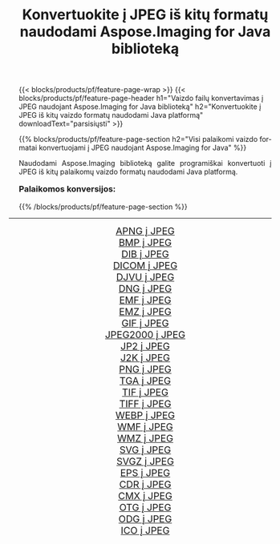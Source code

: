 ﻿---
title: Konvertuokite į JPEG iš kitų formatų naudodami Aspose.Imaging for Java biblioteką 
weight: 3920
url: /lt/java/conversion/to/jpeg/ 
lang: lt
langdirlevel: 2
locales: zh-hans,ja,it,ru,de,es,fr,nl,id,lt,pl,pt,vi,tr,ko,zh-hant,ar,hi,th,sv,cs,uk,he
description: Naudodami Aspose.Imaging galite konvertuoti į JPEG iš kitų formatų naudodami Java
---

{{< blocks/products/pf/feature-page-wrap >}}
{{< blocks/products/pf/feature-page-header h1="Vaizdo failų konvertavimas į JPEG naudojant Aspose.Imaging for Java biblioteką" h2="Konvertuokite į JPEG iš kitų vaizdo formatų naudodami Java platformą" downloadText="parsisiųsti" >}}


{{% blocks/products/pf/feature-page-section  h2="Visi palaikomi vaizdo formatai konvertuojami į JPEG naudojant Aspose.Imaging for Java" %}}
<p align=justify>Naudodami Aspose.Imaging biblioteką galite programiškai konvertuoti į JPEG iš kitų palaikomų vaizdo formatų naudodami Java platformą.</p>
<h3 style="margin-top:16px;">
Palaikomos konversijos:
</h3>
{{% /blocks/products/pf/feature-page-section %}}
<div class="container-fluid productfamilypage bg-gray">
    <div class="convertypes bg-gray agp-content section">
        <div class="container">
		<hr style="margin-left:-20px;"/>
		<div class="row other-converters" style="gap: 10px;font-size: 19px;text-align:center;">
		    <div class='col-md-3 other-converter remove-lp remove-rp'><a href="/imaging/lt/java/conversion/apng-to-jpeg/" style="padding:15px;">APNG į JPEG</a></div>
<div class='col-md-3 other-converter remove-lp remove-rp'><a href="/imaging/lt/java/conversion/bmp-to-jpeg/" style="padding:15px;">BMP į JPEG</a></div>
<div class='col-md-3 other-converter remove-lp remove-rp'><a href="/imaging/lt/java/conversion/dib-to-jpeg/" style="padding:15px;">DIB į JPEG</a></div>
<div class='col-md-3 other-converter remove-lp remove-rp'><a href="/imaging/lt/java/conversion/dicom-to-jpeg/" style="padding:15px;">DICOM į JPEG</a></div>
<div class='col-md-3 other-converter remove-lp remove-rp'><a href="/imaging/lt/java/conversion/djvu-to-jpeg/" style="padding:15px;">DJVU į JPEG</a></div>
<div class='col-md-3 other-converter remove-lp remove-rp'><a href="/imaging/lt/java/conversion/dng-to-jpeg/" style="padding:15px;">DNG į JPEG</a></div>
<div class='col-md-3 other-converter remove-lp remove-rp'><a href="/imaging/lt/java/conversion/emf-to-jpeg/" style="padding:15px;">EMF į JPEG</a></div>
<div class='col-md-3 other-converter remove-lp remove-rp'><a href="/imaging/lt/java/conversion/emz-to-jpeg/" style="padding:15px;">EMZ į JPEG</a></div>
<div class='col-md-3 other-converter remove-lp remove-rp'><a href="/imaging/lt/java/conversion/gif-to-jpeg/" style="padding:15px;">GIF į JPEG</a></div>
<div class='col-md-3 other-converter remove-lp remove-rp'><a href="/imaging/lt/java/conversion/jpeg2000-to-jpeg/" style="padding:15px;">JPEG2000 į JPEG</a></div>
<div class='col-md-3 other-converter remove-lp remove-rp'><a href="/imaging/lt/java/conversion/jp2-to-jpeg/" style="padding:15px;">JP2 į JPEG</a></div>
<div class='col-md-3 other-converter remove-lp remove-rp'><a href="/imaging/lt/java/conversion/j2k-to-jpeg/" style="padding:15px;">J2K į JPEG</a></div>
<div class='col-md-3 other-converter remove-lp remove-rp'><a href="/imaging/lt/java/conversion/png-to-jpeg/" style="padding:15px;">PNG į JPEG</a></div>
<div class='col-md-3 other-converter remove-lp remove-rp'><a href="/imaging/lt/java/conversion/tga-to-jpeg/" style="padding:15px;">TGA į JPEG</a></div>
<div class='col-md-3 other-converter remove-lp remove-rp'><a href="/imaging/lt/java/conversion/tif-to-jpeg/" style="padding:15px;">TIF į JPEG</a></div>
<div class='col-md-3 other-converter remove-lp remove-rp'><a href="/imaging/lt/java/conversion/tiff-to-jpeg/" style="padding:15px;">TIFF į JPEG</a></div>
<div class='col-md-3 other-converter remove-lp remove-rp'><a href="/imaging/lt/java/conversion/webp-to-jpeg/" style="padding:15px;">WEBP į JPEG</a></div>
<div class='col-md-3 other-converter remove-lp remove-rp'><a href="/imaging/lt/java/conversion/wmf-to-jpeg/" style="padding:15px;">WMF į JPEG</a></div>
<div class='col-md-3 other-converter remove-lp remove-rp'><a href="/imaging/lt/java/conversion/wmz-to-jpeg/" style="padding:15px;">WMZ į JPEG</a></div>
<div class='col-md-3 other-converter remove-lp remove-rp'><a href="/imaging/lt/java/conversion/svg-to-jpeg/" style="padding:15px;">SVG į JPEG</a></div>
<div class='col-md-3 other-converter remove-lp remove-rp'><a href="/imaging/lt/java/conversion/svgz-to-jpeg/" style="padding:15px;">SVGZ į JPEG</a></div>
<div class='col-md-3 other-converter remove-lp remove-rp'><a href="/imaging/lt/java/conversion/eps-to-jpeg/" style="padding:15px;">EPS į JPEG</a></div>
<div class='col-md-3 other-converter remove-lp remove-rp'><a href="/imaging/lt/java/conversion/cdr-to-jpeg/" style="padding:15px;">CDR į JPEG</a></div>
<div class='col-md-3 other-converter remove-lp remove-rp'><a href="/imaging/lt/java/conversion/cmx-to-jpeg/" style="padding:15px;">CMX į JPEG</a></div>
<div class='col-md-3 other-converter remove-lp remove-rp'><a href="/imaging/lt/java/conversion/otg-to-jpeg/" style="padding:15px;">OTG į JPEG</a></div>
<div class='col-md-3 other-converter remove-lp remove-rp'><a href="/imaging/lt/java/conversion/odg-to-jpeg/" style="padding:15px;">ODG į JPEG</a></div>
<div class='col-md-3 other-converter remove-lp remove-rp'><a href="/imaging/lt/java/conversion/ico-to-jpeg/" style="padding:15px;">ICO į JPEG</a></div>
                </div>
        </div>
    </div>
</div>
<br/>

